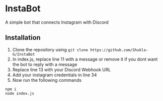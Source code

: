 # InstaBot
A simple bot that connects Instagram with Discord

## Installation
1. Clone the repository using `git clone https://github.com/Shukla-G/InstaBot`
2. In index.js, replace line 11 with a message or remove it if you dont want the bot to reply with a message
3. Replace line 13 with your Discord Webhook URL
4. Add your instagram credentials in line 34
5. Now run the following commands
```
npm i
node index.js
```


